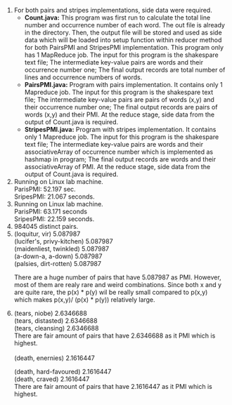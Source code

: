 <ol>
<li>For both pairs and stripes implementations, side data were required. <ul>
    <li><b>Count.java:</b> This program was first run to calculate the total line number and occurrence number of each word. The out file is already in the directory.
    Then, the output file will be stored and used as side data which will be loaded into setup function within reducer method for both PairsPMI and StripesPMI implementation. This program only has 1 MapReduce job. The input for this program is the shakespare text file; The intermediate key-value pairs are words and their occurrence number one; The final output records are total number of lines and occurrence numbers of words. </li>
    <li><b>PairsPMI.java:</b> Program with pairs implementation. It contains only 1 Mapreduce job.  The input for this program is the shakespare text file; The intermediate key-value pairs are pairs of words (x,y) and their occurrence number one; The final output records are pairs of words (x,y) and their PMI. At the reduce stage, side data from the output of Count.java is required.</li>
    <li><b>StripesPMI.java:</b> Program with stripes implementation. It contains only 1 Mapreduce job.  The input for this program is the shakespare text file; The intermediate key-value pairs are words and their associativeArray of occurrence number which is implemented as hashmap in program; The final output records are  words and their associativeArray of PMI. At the reduce stage, side data from the output of Count.java is required.</li>
    </ul>

</li>

<li>Running on Linux lab machine. <br>
    ParisPMI: 52.197 sec.<br>
    SripesPMI: 21.067 seconds.
</li>

<li>Running on Linux lab machine. <br>
    ParisPMI:  63.171 seconds <br>
    SripesPMI: 22.159 seconds.</li>

<li>984045 distinct pairs.</li>

<li>(loquitur, vir)	5.087987<br>
(lucifer's, privy-kitchen)	5.087987 <br>
(maidenliest, twinkled)	5.087987 <br>
(a-down-a, a-down)	5.087987 <br>
(palsies, dirt-rotten)	5.087987<br>


There are a huge number of pairs that have 5.087987 as PMI. However, most of them are realy rare and weird combinations. Since both x and y are quite rare, the p(x) * p(y) wil be really small compared to p(x,y) which makes p(x,y)/ (p(x) * p(y)) relatively large. 


</li>

<li>(tears, niobe)	2.6346688 <br>
(tears, distasted)	2.6346688<br>
(tears, cleansing)	2.6346688<br>
There are fair amount of pairs that have 2.6346688 as it PMI which is highest.<br>
<br>
(death, enernies) 2.1616447 <br>

(death, hard-favoured)	2.1616447<br>
(death, craved)	2.1616447<br>
There are fair amount of pairs that have 2.1616447 as it PMI which is highest.<br>

</li>
</ol>
